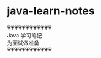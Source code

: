 # java-learn-notes
<certer>💗💗💗💗💗💗💗💗💗💗💗💗<br/></certer>
<certer>Java 学习笔记<br/></certer>
<certer>为面试做准备<br/></certer>
<certer>💗💗💗💗💗💗💗💗💗💗💗💗<br/></certer>

